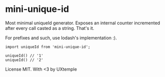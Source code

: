 # mini-unique-id

Most minimal uniqueId generator.
Exposes an internal counter incremented after every call casted as a string. That's it.

For prefixes and such, use lodash's implementation :).

```
import uniqueId from 'mini-unique-id';

uniqueId() // '1'
uniqueId() // '2'
```

License MIT.
With <3 by UXtemple

